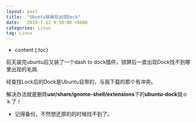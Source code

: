 ```yaml
---
layout: post
title:  "Ubuntu锁屏后出现Dock"
date:   2018-7-12 9:50:00 +0800
categories: Linux
tag: Linux
---
```


* content
{:toc}


前天装完ubuntu后又装了一个dash to dock插件，锁屏后一直出现Dock找不到哪里出现的毛病.

经查找Lock后的Dock是Ubuntu自带的，与我下载的那个有冲突。



解决办法就是删除**usr/share/gnome-shell/extensions**下的**ubuntu-dock**就ｏｋ了！



* 记得备份，不然想还原的的时候找不到了。